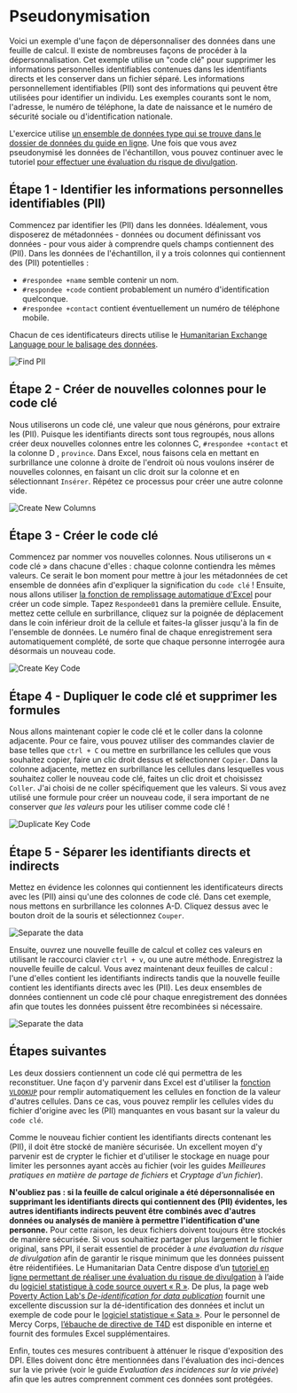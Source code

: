 # Pseudonymisation
Voici un exemple d'une façon de dépersonnaliser des données dans une feuille de calcul. Il existe de nombreuses façons de procéder à la dépersonnalisation. Cet exemple utilise un "code clé" pour supprimer les informations personnelles identifiables contenues dans les identifiants directs et les conserver dans un fichier séparé. Les informations personnellement identifiables (PII) sont des informations qui peuvent être utilisées pour identifier un individu. Les exemples courants sont le nom, l'adresse, le numéro de téléphone, la date de naissance et le numéro de sécurité sociale ou d'identification nationale.

L'exercice utilise [un ensemble de données type qui se trouve dans le dossier de données du guide en ligne](data/Pseudonymization_example.csv). Une fois que vous avez pseudonymisé les données de l'échantillon, vous pouvez continuer avec le tutoriel  [pour effectuer une évaluation du risque de divulgation](https://centre.humdata.org/learning-path/disclosure-risk-assessment-overview/).

## Étape 1 - Identifier les informations personnelles identifiables (PII)
Commencez par identifier les (PII) dans les données. Idéalement, vous disposerez de métadonnées - données ou document définissant vos données - pour vous aider à comprendre quels champs contiennent des (PII). Dans les données de l'échantillon, il y a trois colonnes qui contiennent des (PII) potentielles :
- `#respondee +name` semble contenir un nom.
- `#respondee +code` contient probablement un numéro d'identification quelconque.
- `#respondee +contact` contient éventuellement un numéro de téléphone mobile.

Chacun de ces identificateurs directs utilise le [Humanitarian Exchange Language pour le balisage des données](https://hxlstandard.org).

![Find PII](images/Step1-Find-PII.png)

## Étape 2 - Créer de nouvelles colonnes pour le code clé
Nous utiliserons un code clé, une valeur que nous générons, pour extraire les (PII). Puisque les identifiants directs sont tous regroupés, nous allons créer deux nouvelles colonnes entre les colonnes C, `#respondee +contact` et la colonne D , `province`. Dans Excel, nous faisons cela en mettant en surbrillance une colonne à droite de l'endroit où nous voulons insérer de nouvelles colonnes, en faisant un clic droit sur la colonne et en sélectionnant `Insérer`. Répétez ce processus pour créer une autre colonne vide.

![Create New Columns](images/Step2-create-columns.png)

## Étape 3 - Créer le code clé
Commencez par nommer vos nouvelles colonnes. Nous utiliserons un « code clé » dans chacune d'elles : chaque colonne contiendra les mêmes valeurs. Ce serait le bon moment pour mettre à jour les métadonnées de cet ensemble de données afin d'expliquer la signification du `code clé` ! Ensuite, nous allons utiliser  [la fonction de remplissage automatique d'Excel](https://support.microsoft.com/en-us/office/fill-data-automatically-in-worksheet-cells-74e31bdd-d993-45da-aa82-35a236c5b5db) pour créer un code simple. Tapez `Respondee01` dans la première cellule. Ensuite, mettez cette cellule en surbrillance, cliquez sur la poignée de déplacement dans le coin inférieur droit de la cellule et faites-la glisser jusqu'à la fin de l'ensemble de données. Le numéro final de chaque enregistrement sera automatiquement complété, de sorte que chaque personne interrogée aura désormais un nouveau code.

![Create Key Code](images/Step3-create-key-code.png)

## Étape 4 - Dupliquer le code clé et supprimer les formules
Nous allons maintenant copier le code clé et le coller dans la colonne adjacente. Pour ce faire, vous pouvez utiliser des commandes clavier de base telles que `ctrl + C` ou mettre en surbrillance les cellules que vous souhaitez copier, faire un clic droit dessus et sélectionner `Copier`. Dans la colonne adjacente, mettez en surbrillance les cellules dans lesquelles vous souhaitez coller le nouveau code clé, faites un clic droit et choisissez `Coller`. J'ai choisi de ne coller spécifiquement que les valeurs. Si vous avez utilisé une formule pour créer un nouveau code, il sera important de ne conserver *que les valeurs* pour les utiliser comme code clé !

![Duplicate Key Code](images/Step4-duplicate-key-code.png)

## Étape 5 - Séparer les identifiants directs et indirects
Mettez en évidence les colonnes qui contiennent les identificateurs directs avec les (PII) ainsi qu'une des colonnes de code clé. Dans cet exemple, nous mettons en surbrillance les colonnes A-D. Cliquez dessus avec le bouton droit de la souris et sélectionnez `Couper`.

![Separate the data](images/Step5-separate-data.png)

Ensuite, ouvrez une nouvelle feuille de calcul et collez ces valeurs en utilisant le raccourci clavier `ctrl + v`, ou une autre méthode. Enregistrez la nouvelle feuille de calcul. Vous avez maintenant deux feuilles de calcul : l'une d'elles contient les identifiants indirects tandis que la nouvelle feuille contient les identifiants directs avec les (PII). Les deux ensembles de données contiennent un code clé pour chaque enregistrement des données afin que toutes les données puissent être recombinées si nécessaire.

![Separate the data](images/Step5a-separate-data.png)

## Étapes suivantes
Les deux dossiers contiennent un code clé qui permettra de les reconstituer. Une façon d'y parvenir dans Excel est d'utiliser la [fonction `VLOOKUP`](https://support.microsoft.com/en-us/office/vlookup-function-0bbc8083-26fe-4963-8ab8-93a18ad188a1) pour remplir automatiquement les cellules en fonction de la valeur d'autres cellules. Dans ce cas, vous pouvez remplir les cellules vides du fichier d'origine avec les (PII) manquantes en vous basant sur la valeur du `code clé`.

Comme le nouveau fichier contient les identifiants directs contenant les (PII), il doit être stocké de manière sécurisée. Un excellent moyen d'y parvenir est de crypter le fichier et d'utiliser le stockage en nuage pour limiter les personnes ayant accès au fichier (voir les guides *Meilleures pratiques en matière de partage de fichiers* et *Cryptage d'un fichier*).   

**N'oubliez pas : si la feuille de calcul originale a été dépersonnalisée en supprimant les identifiants directs qui contiennent des (PII) évidentes, les autres identifiants indirects peuvent être combinés avec d'autres données ou analysés de manière à permettre l'identification d'une personne.** Pour cette raison, les deux fichiers doivent toujours être stockés de manière sécurisée. Si vous souhaitiez partager plus largement le fichier original, sans PPI, il serait essentiel de procéder à *une évaluation du risque de divulgation* afin de garantir le risque minimum que les données puissent être réidentifiées. Le Humanitarian Data Centre dispose d’un [tutoriel en ligne permettant de réaliser une évaluation du risque de divulgation](https://centre.humdata.org/learning-path/disclosure-risk-assessment-overview/) à l’aide du [logiciel statistique à code source ouvert « R »](https://www.r-project.org/). De plus, la page web [Poverty Action Lab's *De-identification for data publication*](https://www.povertyactionlab.org/resource/data-de-identification) fournit une excellente discussion sur la dé-identification des données et inclut un exemple de code pour le [logiciel statistique « Sata »](https://www.stata.com/). Pour le personnel de Mercy Corps, [l’ébauche de directive de T4D](https://docs.google.com/document/d/1wFI5Ltvu9abtuRDVVZnbY2rdR61N3Eel4egZ02HuvU0/edit?usp=sharing) est disponible en interne et fournit des formules Excel supplémentaires.  

Enfin, toutes ces mesures contribuent à atténuer le risque d'exposition des DPI. Elles doivent donc être mentionnées dans l'évaluation des inci-dences sur la vie privée (voir le guide *Evaluation des incidences sur la vie privée*) afin que les autres comprennent comment ces données sont protégées.
